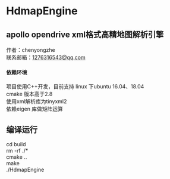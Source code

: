 # HdmapEngine
##  apollo opendrive xml格式高精地图解析引擎<br>
作者：chenyongzhe<br>
联系邮箱：1276316543@qq.com<br>
#### 依赖环境<br>
项目使用C++开发，目前支持 linux 下ubuntu 16.04、18.04 <br>
cmake 版本高于2.8<br>
使用xml解析库为tinyxml2<br>
依赖eigen 库做矩阵运算<br>
## 编译运行<br>
cd build<br>
rm -rf ./*<br>
cmake ..<br>
make <br>
./HdmapEngine<br>
